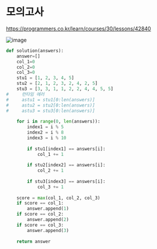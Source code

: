 # 모의고사

https://programmers.co.kr/learn/courses/30/lessons/42840

![image](https://user-images.githubusercontent.com/30613069/161422933-16fd75d6-aa85-418f-b98e-9b122680f767.png)

```python
def solution(answers):
    answer=[]
    col_1=0
    col_2=0
    col_3=0
    stu1 = [1, 2, 3, 4, 5]
    stu2 = [2, 1, 2, 3, 2, 4, 2, 5]
    stu3 = [3, 3, 1, 1, 2, 2, 4, 4, 5, 5]
#     런타임 에러
#     astu1 = stu1[0:len(answers)]
#     astu2 = stu2[0:len(answers)]
#     astu3 = stu3[0:len(answers)]
       
    for i in range(0, len(answers)):
        index1 = i % 5
        index2 = i % 8
        index3 = i % 10
        
        if stu1[index1] == answers[i]: 
            col_1 += 1
                  
        if stu2[index2] == answers[i]: 
            col_2 += 1
        
        if stu3[index3] == answers[i]: 
            col_3 += 1
    
    score = max(col_1, col_2, col_3)
    if score == col_1:
        answer.append(1)
    if score == col_2:
        answer.append(2)
    if score == col_3:
        answer.append(3)
    
    return answer
```
